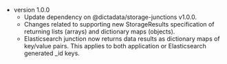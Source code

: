 * version 1.0.0
  * Update dependency on @dictadata/storage-junctions v1.0.0.
  * Changes related to supporting new StorageResults specification of returning lists (arrays) and dictionary maps (objects).
  * Elasticsearch junction now returns data results as dictionary maps of key/value pairs. This applies to both application or Elasticsearch generated _id keys.
